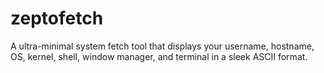 # zeptofetch
A ultra-minimal system fetch tool that displays your username, hostname, OS, kernel, shell, window manager, and terminal in a sleek ASCII format.
